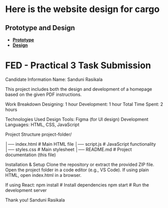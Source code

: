 # Here is the website design for cargo 

## Prototype and Design

- **[Prototype](https://www.figma.com/proto/h4tO357vovgstRjR38qIIT/Practical-Task---Front-end-Developer-%2F-UI-UX?node-id=1-3&t=68qURcPOSN2rVwNy-0&scaling=scale-down-width&content-scaling=fixed&page-id=0%3A1)**
- **[Design](https://www.figma.com/design/h4tO357vovgstRjR38qIIT/Practical-Task---Front-end-Developer-%2F-UI-UX?node-id=1-3&t=Ii2xfFnL5Yxc7ooa-1)**


 # FED - Practical 3 Task Submission

Candidate Information
Name: Sanduni Rasikala


This project includes both the design and development of a homepage based on the given PDF instructions.

Work Breakdown
Designing: 1 hour
Development: 1 hour
Total Time Spent: 2 hours


Technologies Used
Design Tools: Figma (for UI design)
Development Languages: HTML, CSS, JavaScript



Project Structure
project-folder/

│── index.html        # Main HTML file 
│── script.js         # JavaScript functionality
│── styles.css        # Main stylesheet
│── README.md         # Project documentation (this file)

Installation & Setup
Clone the repository or extract the provided ZIP file.
Open the project folder in a code editor (e.g., VS Code).
If using plain HTML, open index.html in a browser.

If using React:
npm install   # Install dependencies
npm start     # Run the development server


Thank you!
Sanduni Rasikala
